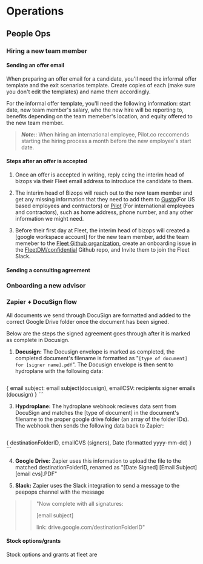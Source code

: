 # Operations

## People Ops

### Hiring a new team member

#### Sending an offer email

When preparing an offer email for a candidate, you'll need the informal offer template and the exit scenarios template. Create copies of each (make sure you don't edit the templates) and name them accordingly.

For the informal offer template, you'll need the following information: start date, new team member's salary, who the new hire will be reporting to, benefits depending on the team memeber's location, and equity offered to the new team member.

>**_Note:_**: When hiring an international employee, Pilot.co reccomends starting the hiring process a month before the new employee's start date.

#### Steps after an offer is accepted

1. Once an offer is accepted in writing, reply ccing the interim head of bizops via their Fleet email address to introduce the candidate to them.

2. The interim head of Bizops will reach out to the new team member and get any missing information that they need to add them to [Gusto]()(For US based employees and contractors) or [Pilot]() (For international employees and contractors), such as home address, phone number, and any other information we might need.

3. Before their first day at Fleet, the interim head of bizops will created a [google workspace account] for the new team member, add the team memeber to the [Fleet Github organization](), create an onboarding issue in the [FleetDM/confidential]() Github repo, and Invite them to join the Fleet Slack.

#### Sending a consulting agreement

### Onboarding a new advisor



### Zapier + DocuSign flow

All documents we send through DocuSign are formatted and added to the correct Google Drive folder once the document has been signed.

Below are the steps the signed agreement goes through after it is marked as complete in Docusign.

1. **Docusign:** The Docusign envelope is marked as completed, the completed document's filename is formatted as "`[type of document] for [signer name].pdf`". The Docusign envelope is then sent to hydroplane with the following data: 
	
	```
{
	email subject: email subject(docusign),
 	emailCSV: recipients signer emails (docusign)
}
	```

3. **Hypdroplane:** The hydroplane webhook recieves data sent from DocuSign and matches the [type of document] in the document's filename to the proper google drive folder (an array of the folder IDs). The webhook then sends the following data back to Zapier:
	
	```
{
	destinationFolderID,
	emailCVS (signers),
	Date (formatted yyyy-mm-dd)
}
	```

4. **Google Drive:** Zapier uses this information to upload the file to the matched destinationFolderID, renamed as "[Date Signed] [Email Subject] [email cvs].PDF"

5. **Slack:** Zapier uses the Slack integration to send a message to the peepops channel with the message 

>>"Now complete with all signatures:
>>
>>	[email subject]
>>
>>	link: drive.google.com/destinationFolderID"

#### Stock options/grants

Stock options and grants at fleet are 

